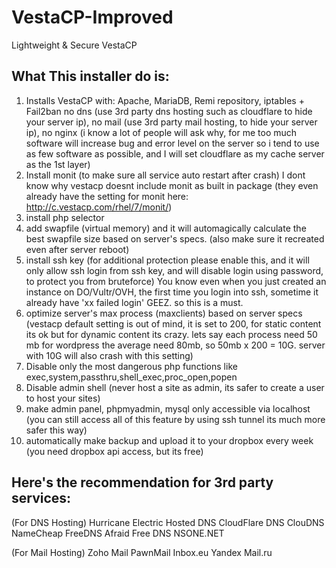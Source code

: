 # VestaCP-Improved
Lightweight &amp; Secure VestaCP

## What This installer do is:
1. Installs VestaCP with: Apache, MariaDB, Remi repository, iptables + Fail2ban
no dns (use 3rd party dns hosting such as cloudflare to hide your server ip), no mail (use 3rd party mail hosting, to hide your server ip), no nginx (i know a lot of people will ask why, for me too much software will increase bug and error level on the server so i tend to use as few software as possible, and I will set cloudflare as my cache server as the 1st layer)
2. Install monit (to make sure all service auto restart after crash) I dont know why vestacp doesnt include monit as built in package (they even already have the setting for monit here: http://c.vestacp.com/rhel/7/monit/)
3. install php selector
4. add swapfile (virtual memory) and it will automagically calculate the best swapfile size based on server's specs. (also make sure it recreated even after server reboot)
5. install ssh key (for additional protection please enable this, and it will only allow ssh login from ssh key, and will disable login using password, to protect you from bruteforce) You know even when you just created an instance on DO/Vultr/OVH, the first time you login into ssh, sometime it already have 'xx failed login' GEEZ. so this is a must.
6. optimize server's max process (maxclients) based on server specs (vestacp default setting is out of mind, it is set to 200, for static content its ok but for dynamic content its crazy. lets say each process need 50 mb for wordpress the average need 80mb, so 50mb x 200 = 10G. server with 10G will also crash with this setting)
7. Disable only the most dangerous php functions like exec,system,passthru,shell_exec,proc_open,popen
8. Disable admin shell (never host a site as admin, its safer to create a user to host your sites)
9. make admin panel, phpmyadmin, mysql only accessible via localhost (you can still access all of this feature by using ssh tunnel its much more safer this way)
10. automatically make backup and upload it to your dropbox every week (you need dropbox api access, but its free)




## Here's the recommendation for 3rd party services:
(For DNS Hosting)
Hurricane Electric Hosted DNS
CloudFlare DNS
ClouDNS
NameCheap FreeDNS
Afraid Free DNS
NSONE.NET

(For Mail Hosting)
Zoho Mail
PawnMail
Inbox.eu
Yandex
Mail.ru
